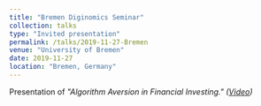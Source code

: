 ```yaml
---
title: "Bremen Diginomics Seminar"
collection: talks
type: "Invited presentation"
permalink: /talks/2019-11-27-Bremen
venue: "University of Bremen"
date: 2019-11-27
location: "Bremen, Germany"
---
```


Presentation of <i>"Algorithm Aversion in Financial Investing." (<a href="www.youtube.com/watch?v=w9tj9eA4zKs">Video</a>)</i>
